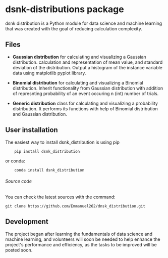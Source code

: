 # dsnk-distributions package

dsnk distribution is a Python module for data science and machine learning that was created with the goal of reducing calculation complexity.

## Files

- **Gaussian distribution** for calculating and visualizing a Gaussian distribution. calculation and representation of mean value, and standard deviation of the distribution. Output a histogram of the instance variable data using matplotlib pyplot library.

* **Binomial distribution** for calculating and visualizing a Binomial distribution. Inherit functionality from Gaussian distribution with addition of represnting probability of an event occuring n (int) number of trials.

* **Generic distribution** class for calculating and visualizing a probability distribution. It performs its functions with help of Binomial distribution and Gaussian distribution.



## User installation

The easiest way to install dsnk_distribution is using pip

```
    pip install dsnk_distribution
```

or conda:

```
    conda install dsnk_distribution
```

###### Source code

You can check the latest sources with the command:

```
git clone https://github.com/Emmanuel262/dnsk_distribution.git
```

## Development

The project began after learning the fundamentals of data science and machine learning, and volunteers will soon be needed to help enhance the project's performance and efficiency, as the tasks to be improved will be posted soon.
